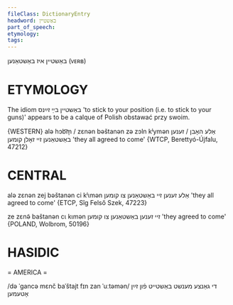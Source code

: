 ```yaml
---
fileClass: DictionaryEntry
headword: באַשטיין
part_of_speech: 
etymology: 
tags: 
---
```

באַשטיין
איז באַשטאַנען
(ᴠᴇʀʙ)

ETYMOLOGY
===========
The idiom באַשטיין בײַ זײַנס 'to stick to your position (i.e. to stick to your guns)' appears to be a calque of Polish obstawać przy swoim.

{WESTERN}
alə hɔb͡m̩ / zɛnən bəštanən zə zɔln kʲymən אַלע האָבן / זענען באַשטאַנען זיי זאָלן קומען 'they all agreed to come' {WTCP, Berettyó-Újfalu, 47212}

CENTRAL
========

alə zɛnən zej bəštanən ci kʲɩmən אַלע זענען זיי באַשטאַנען צו קומען 'they all agreed to come' {ETCP, Sîg Felső Szek, 47223}

ze zɛnə̃ baštanən cɩ kɩmən זיי זענען באַשטאַנען צו קומען 'they agreed to come' {POLAND, Wolbrom, 50196}

HASIDIC
=======
= AMERICA = 

/də ˈgancə mɛnč baˈštajt fɪn zan ˈuːtəmən/ די גאַנצע מענשט באַשטייט פֿון זײַן אָטעמען
